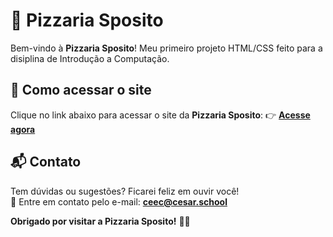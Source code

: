 # 🍕 **Pizzaria Sposito**

Bem-vindo à **Pizzaria Sposito**! Meu primeiro projeto HTML/CSS feito para a disiplina de Introdução a Computação.


## 🚀 **Como acessar o site**

Clique no link abaixo para acessar o site da **Pizzaria Sposito**:  👉 [**Acesse agora**](https://carlosesposito22.github.io/Pizzaria-Sposito/)

## 📬 **Contato**

Tem dúvidas ou sugestões? Ficarei feliz em ouvir você!  
📧 Entre em contato pelo e-mail: [**ceec@cesar.school**](mailto:ceec@cesar.school)


**Obrigado por visitar a Pizzaria Sposito!** 🍕✨
